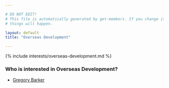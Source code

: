 ```yaml
---

# DO NOT EDIT!
# This file is automatically generated by get-members. If you change it, bad
# things will happen.

layout: default
title: "Overseas Development"

---
```


{% include interests/overseas-development.md %}

### Who is interested in Overseas Development?


* [Gregory Barker](/members/gregory-barker.html)
